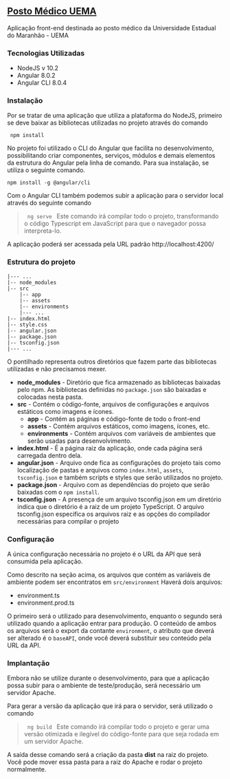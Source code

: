 ## [Posto Médico UEMA](http://www.postomedico.ga)
Aplicação front-end destinada ao posto médico da Universidade Estadual do Maranhão - UEMA


### Tecnologias Utilizadas

* NodeJS v 10.2
* Angular 8.0.2
* Angular CLI 8.0.4

### Instalação

Por se tratar de uma aplicação que utiliza a plataforma do NodeJS, primeiro se deve baixar as bibliotecas utilizadas no projeto através do comando

 <code> npm install</code>
 
No projeto foi utilizado o CLI do Angular que facilita no desenvolvimento, possibilitando criar componentes, serviços, módulos e demais elementos da estrutura do Angular pela linha de comando.
Para sua instalação, se utiliza o seguinte comando.

<code>npm install -g @angular/cli</code>

Com o Angular CLI também podemos subir a aplicação para o servidor local através do seguinte comando

> <code> ng serve </code>
> Este comando irá compilar todo o projeto, transformando o código Typescript em JavaScript para que o navegador possa interpreta-lo.

A aplicação poderá ser acessada pela URL padrão
 http://localhost:4200/

### Estrutura do projeto

````
|--- ...
|-- node_modules
|-- src
	|-- app
	|-- assets
	|-- environments
	|--- ...
|-- index.html
|-- style.css
|-- angular.json
|-- package.json
|-- tsconfig.json
|--- ...
````
O pontilhado representa outros diretórios que fazem parte das bibliotecas utilizadas e não precisamos mexer.
	

 - **node_modules** - Diretório que fica armazenado as bibliotecas baixadas pelo npm. As bibliotecas definidas no `package.json` são baixadas e colocadas nesta pasta.
 - **src** - Contém o código-fonte, arquivos de configurações e arquivos 		estáticos como imagens e ícones.
	 - **app** - Contém as páginas e código-fonte de todo o front-end
	 - **assets** - Contém arquivos estáticos, como imagens, ícones, etc.
	 - **environments** - Contém arquivos com variáveis de ambientes que serão usadas para desenvolvimento.
 - **index.html** - É a página raiz da aplicação, onde cada página será carregada dentro dela.
 - **angular.json** - Arquivo onde fica as configurações do projeto tais como localização de pastas e arquivos como `index.html`, `assets`, `tsconfig.json` e também scripts e styles que serão utilizados no projeto.
 - **package.json** - Arquivo com as dependências do projeto que serão baixadas com o `npm install`.
 - **tsconfig.json** - A presença de um arquivo tsconfig.json em um diretório indica que o diretório é a raiz de um projeto TypeScript. O arquivo tsconfig.json especifica os arquivos raiz e as opções do compilador necessárias para compilar o projeto 

### Configuração

A única configuração necessária no projeto é o URL da API que será consumida pela aplicação.

Como descrito na seção acima, os arquivos que contém as variáveis de ambiente podem ser encontratos em `src/environment`
Haverá dois arquivos:
* environment.ts
* environment.prod.ts

O primeiro será o utilizado para desenvolvimento, enquanto o segundo será utilizado quando a aplicação entrar para produção.
O conteúdo de ambos os arquivos será o export da contante `environment`, o atributo que deverá ser alterado é o `baseAPI`, onde você deverá substituir seu conteúdo pela URL da API.

### Implantação

Embora não se utilize durante o desenvolvimento, para que a aplicação possa subir para o ambiente de teste/produção, será necessário um servidor Apache.

Para gerar a versão da aplicação que irá para o servidor, será utilizado o comando 

><code> ng build </code>
> Este comando irá compilar todo  o projeto e gerar uma versão otimizada e ilegível do código-fonte para que seja rodada em um servidor Apache.

A saída desse comando será a criação da pasta **dist** na raiz do projeto.
Você pode mover essa pasta para a raiz do Apache e rodar o projeto normalmente.
